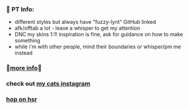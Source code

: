 ### 🐾 **PT Info:**
- different styles but always have "fuzzy-lynt" GitHub linked
- afk/offtab a lot - leave a whisper to get my attention
- DNC my skins 1:1! inspiration is fine, ask for guidance on how to make something
- while i'm with other people, mind their boundaries or whisper/pm me instead
### 🐾[more info](https://fuzzy-lynt.carrd.co/)🐾

### check out [my cats instagram](https://instagram.com/gaga_and_me)
### [hop on hsr](https://lynton-star-rail.carrd.co/)
